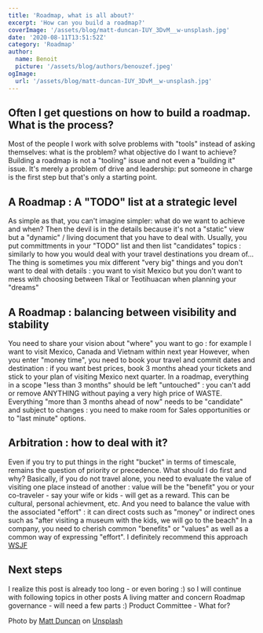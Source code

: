 ```yaml
---
title: 'Roadmap, what is all about?'
excerpt: 'How can you build a roadmap?'
coverImage: '/assets/blog/matt-duncan-IUY_3DvM__w-unsplash.jpg'
date: '2020-08-11T13:51:52Z'
category: 'Roadmap'
author:
  name: Benoit
  picture: '/assets/blog/authors/benouzef.jpeg'
ogImage:
  url: '/assets/blog/matt-duncan-IUY_3DvM__w-unsplash.jpg'
---
```


## Often I get questions on how to build a roadmap. What is the process?
Most of the people I work with solve problems with "tools" instead of asking themselves: what is the problem? what objective do I want to achieve?
Building a roadmap is not a "tooling" issue and not even a "building it" issue. 
It's merely a problem of drive and leadership: put someone in charge is the first step but that's only a starting point.

## A Roadmap : A "TODO" list at a strategic level
As simple as that, you can't imagine simpler: what do we want to achieve and when?
Then the devil is in the details because it's not a "static" view but a "dynamic" / living document that you have to deal with.
Usually, you put committments in your "TODO" list and then list "candidates" topics : similarly to how you would deal with your travel destinations you dream of...
The thing is sometimes you mix different "very big" things and you don't want to deal with details : you want to visit Mexico but you don't want to mess with choosing between Tikal or Teotihuacan when planning your "dreams"

## A Roadmap : balancing between visibility and stability
You need to share your vision about "where" you want to go : for example I want to visit Mexico, Canada and Vietnam within next year
However, when you enter "money time", you need to book your travel and commit dates and destination : if you want best prices, book 3 months ahead your tickets and stick to your plan of visiting Mexico next quarter.
In a roadmap, everything in a scope "less than 3 months" should be left "untouched" : you can't add or remove ANYTHING without paying a very high price of WASTE.
Everything "more than 3 months ahead of now" needs to be "candidate" and subject to changes : you need to make room for Sales opportunities or to "last minute" options.

## Arbitration : how to deal with it?
Even if you try to put things in the right "bucket" in terms of timescale, remains the question of priority or precedence. What should I do first and why?
Basically, if you do not travel alone, you need to evaluate the value of visiting one place instead of another : value will be the "benefit" you or your co-traveler - say your wife or kids - will get as a reward. This can be cultural, personal achievment, etc. And you need to balance the value with the associated "effort" : it can direct costs such as "money" or indirect ones such as "after visiting a museum with the kids, we will go to the beach"
In a company, you need to cherish common "benefits" or "values" as well as a common way of expressing "effort".
I definitely recommend this approach [WSJF](https://www.scaledagileframework.com/wsjf/, "WSJF")

## Next steps
I realize this post is already too long - or even boring :) so I will continue with following topics in other posts
A living matter and concern
Roadmap governance - will need a few parts :)
Product Committee - What for?


<span>Photo by <a href="https://unsplash.com/@foxxmd?utm_source=unsplash&amp;utm_medium=referral&amp;utm_content=creditCopyText">Matt Duncan</a> on <a href="https://unsplash.com/s/photos/roadmap?utm_source=unsplash&amp;utm_medium=referral&amp;utm_content=creditCopyText">Unsplash</a></span>